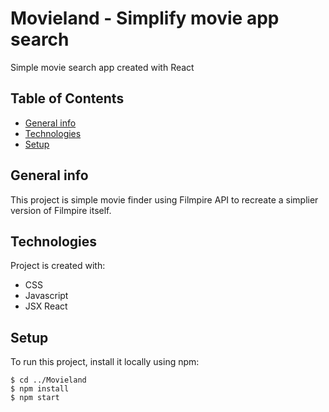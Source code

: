 # Movieland - Simplify movie app search
Simple movie search app created with React

## Table of Contents
* [General info](#general-info) 
* [Technologies](#technologies)
* [Setup](#setup)

## General info
This project is simple movie finder using Filmpire API to recreate a simplier version of Filmpire itself.

## Technologies
Project is created with:
* CSS
* Javascript
* JSX React

## Setup
To run this project, install it locally using npm:

```
$ cd ../Movieland
$ npm install
$ npm start
```
